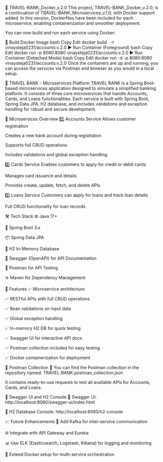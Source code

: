 🏦 TRAVEL-BANK_Docker_v.2.0
This project, TRAVEL-BANK_Docker_v.2.0, is a continuation of TRAVEL-BANK_Microservices_v.1.0, with Docker support added.
In this version, Dockerfiles have been included for each microservice, enabling containerization and smoother deployment.

You can now build and run each service using Docker:

🔧 Build Docker Image
bash
Copy
Edit
docker build . -t vinaysteja0231/accounts:v.2.0
▶️ Run Container (Foreground)
bash
Copy
Edit
docker run -p 8080:8080 vinaysteja0231/accounts:v.2.0
▶️ Run Container (Detached Mode)
bash
Copy
Edit
docker run -d -p 8080:8080 vinaysteja0231/accounts:v.2.0
Once the containers are up and running, you can access the services via Postman and browser as you would in a local setup.

🏦 TRAVEL BANK - Microservices Platform
TRAVEL BANK is a Spring Boot-based microservices application designed to simulate a simplified banking platform.
It consists of three core microservices that handle Accounts, Cards, and Loans functionalities. Each service is built with Spring Boot, Spring Data JPA, H2 database, and includes validations and exception handling for robust and secure development.

🧩 Microservices Overview
1️⃣ Accounts Service
Allows customer registration

Creates a new bank account during registration

Supports full CRUD operations

Includes validations and global exception handling

2️⃣ Cards Service
Enables customers to apply for credit or debit cards

Manages card issuance and details

Provides create, update, fetch, and delete APIs

3️⃣ Loans Service
Customers can apply for loans and track loan details

Full CRUD functionality for loan records

🛠️ Tech Stack
⚙️ Java 17+

🚀 Spring Boot 3.x

📦 Spring Data JPA

💾 H2 In-Memory Database

📘 Swagger (OpenAPI) for API Documentation

🧪 Postman for API Testing

☕ Maven for Dependency Management

📌 Features
✅ Microservice architecture

✅ RESTful APIs with full CRUD operations

✅ Bean validations on input data

✅ Global exception handling

✅ In-memory H2 DB for quick testing

✅ Swagger UI for interactive API docs

✅ Postman collection included for easy testing

✅ Docker containerization for deployment

📂 Postman Collection
🧪 You can find the Postman collection in the repository named:
TRAVEL-BANK.postman_collection.json

It contains ready-to-use requests to test all available APIs for Accounts, Cards, and Loans.

📸 Swagger UI and H2 Console
📘 Swagger UI:
http://localhost:8080/swagger-ui/index.html

💾 H2 Database Console:
http://localhost:8080/h2-console

📈 Future Enhancements
🔄 Add Kafka for inter-service communication

🌐 Integrate with API Gateway and Eureka

📊 Use ELK (Elasticsearch, Logstash, Kibana) for logging and monitoring

🐳 Extend Docker setup for multi-service orchestration
